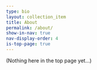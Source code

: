 ```yaml
---
type: bio
layout: collection_item
title: About
permalink: /about/
show-in-nav: true
nav-display-order: 4
is-top-page: true
---
```

(Nothing here in the top page yet...)